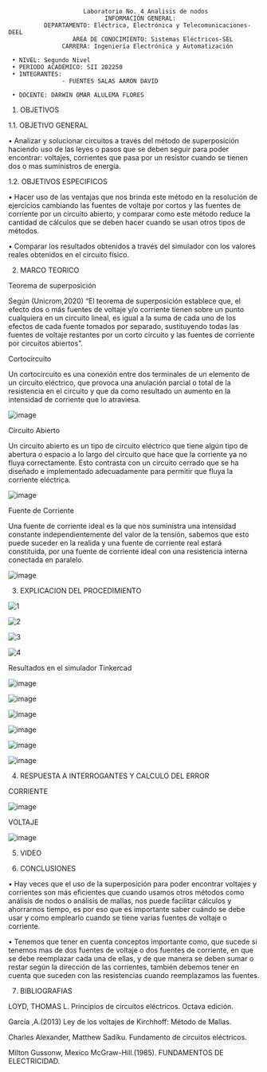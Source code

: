                          Laboratorio No. 4 Analisis de nodos
                               INFORMACIÓN GENERAL:
              DEPARTAMENTO: Eléctrica, Electrónica y Telecomunicaciones-DEEL
                      ÁREA DE CONOCIMIENTO: Sistemas Eléctricos-SEL
                   CARRERA: Ingeniería Electrónica y Automatización
                   
     • NIVEL: Segundo Nivel
     • PERIODO ACADÉMICO: SII 202250
     • INTEGRANTES:                 
                   - FUENTES SALAS AARON DAVID         
                   
     • DOCENTE: DARWIN OMAR ALULEMA FLORES
   
1. OBJETIVOS

1.1. OBJETIVO GENERAL

•	Analizar y solucionar circuitos a través del método de superposición haciendo uso de las leyes o pasos que se deben seguir para poder encontrar: voltajes, corrientes que pasa por un resistor cuando se tienen dos o mas suministros de energía.

1.2. OBJETIVOS ESPECIFICOS

•	Hacer uso de las ventajas que nos brinda este método en la resolución de ejercicios cambiando las fuentes de voltaje por cortos y las fuentes de corriente por un circuito abierto, y comparar como este método reduce la cantidad de cálculos que se deben hacer cuando se usan otros tipos de métodos.

•	Comparar los resultados obtenidos a través del simulador con los valores reales obtenidos en el circuito físico.

2. MARCO TEORICO
   
Teorema de superposición

Según (Unicrom,2020) “El teorema de superposición establece que, el efecto dos o más fuentes de voltaje y/o corriente tienen sobre un punto cualquiera en un circuito lineal, es igual a la suma de cada uno de los efectos de cada fuente tomados por separado, sustituyendo todas las fuentes de voltaje restantes por un corto circuito y las fuentes de corriente por circuitos abiertos”.

Cortocircuito

Un cortocircuito es una conexión entre dos terminales de un elemento de un circuito eléctrico, que provoca una anulación parcial o total de la resistencia en el circuito y que da como resultado un aumento en la intensidad de corriente que lo atraviesa.

![image](https://user-images.githubusercontent.com/105386939/176063118-28b53531-3a3e-4ddd-a1c3-4a86067209b9.png)

Circuito Abierto

Un circuito abierto es un tipo de circuito eléctrico que tiene algún tipo de abertura o espacio a lo largo del circuito que hace que la corriente ya no fluya correctamente. Esto contrasta con un circuito cerrado que se ha diseñado e implementado adecuadamente para permitir que fluya la corriente eléctrica.

![image](https://user-images.githubusercontent.com/105386939/176063205-01dd7cf2-8d86-4e5d-8275-d3e72b01af61.png)

Fuente de Corriente 

Una fuente de corriente ideal es la que nos suministra una intensidad constante independientemente del valor de la tensión, sabemos que esto puede suceder en la realida y una fuente de corriente real estará constituida, por una fuente de corriente ideal con una resistencia interna conectada en paralelo.

![image](https://user-images.githubusercontent.com/105386939/176063349-14fc2c7e-b5bb-4fbd-9ea2-760d828f885e.png)




3. EXPLICACION DEL PROCEDIMIENTO
   
![1](https://user-images.githubusercontent.com/105386939/176024074-ebc1e2a8-7391-43bb-935a-f85d326d2f49.jpg)
   
![2](https://user-images.githubusercontent.com/105386939/176024088-2fc77e07-8be7-4824-bf51-afc3684f71a3.jpg)

![3](https://user-images.githubusercontent.com/105386939/176024092-644c2c3e-5ea6-46f1-9f28-8de8a1a98ecc.jpg)

![4](https://user-images.githubusercontent.com/105386939/176024107-b12651c5-4068-439c-a6a4-ceecad457c92.jpg)


Resultados en el simulador Tinkercad

![image](https://user-images.githubusercontent.com/105386939/176058992-272d5708-0ac1-4b29-a204-09f14dca4892.png)

![image](https://user-images.githubusercontent.com/105386939/176059079-526659fc-f77c-428d-be62-d27ce79d544f.png)

![image](https://user-images.githubusercontent.com/105386939/176059158-21ce5578-0a1b-4a3d-970c-d2e65f49cdb2.png)

![image](https://user-images.githubusercontent.com/105386939/176059340-0272d844-bb09-4aa9-a6a5-7e95da000264.png)

![image](https://user-images.githubusercontent.com/105386939/176059446-d17eff67-9dfb-47fb-9827-fdcb87cec112.png)

![image](https://user-images.githubusercontent.com/105386939/176059578-a9869ad8-d3a0-41f9-9ce4-9199491dfbf8.png)

4. RESPUESTA A INTERROGANTES Y CALCULO DEL ERROR

CORRIENTE

![image](https://user-images.githubusercontent.com/105386939/176060343-cbae2e6a-0c10-4c10-ad90-4e45c0f31749.png)

VOLTAJE

![image](https://user-images.githubusercontent.com/105386939/176060539-c49325f1-7957-439f-a2ac-3cef186a4093.png)

5. VIDEO

6. CONCLUSIONES

•	Hay veces que el uso de la superposición para poder encontrar voltajes y corrientes son más eficientes que cuando usamos otros métodos como análisis de nodos o análisis de mallas, nos puede facilitar cálculos y ahorrarnos tiempo, es por eso que es importante saber cuándo se debe usar y como emplearlo cuando se tiene varias fuentes de voltaje o corriente.

•	Tenemos que tener en cuenta conceptos importante como, que sucede si tenemos mas de dos fuentes de voltaje o dos fuentes de corriente, en que se debe reemplazar cada una de ellas, y de que manera se deben sumar o restar según la dirección de las corrientes, también debemos tener en cuenta que suceden con las resistencias cuando reemplazamos las fuentes.

 
7. BIBLIOGRAFIAS

LOYD, THOMAS L. Principios de circuitos eléctricos. Octava edición.

García ,A.(2013) Ley de los voltajes de Kirchhoff: Método de Mallas.

Charles Alexander, Matthew Sadiku. Fundamento de circuitos eléctricos.

Milton Gussonw, Mexico McGraw-Hill.(1985). FUNDAMENTOS DE ELECTRICIDAD.





